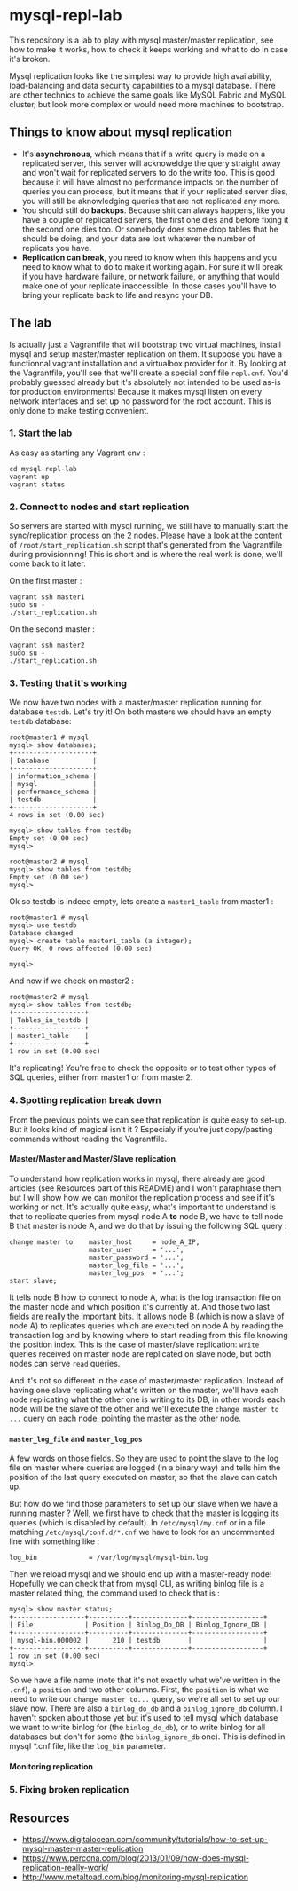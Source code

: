 # mysql-repl-lab
This repository is a lab to play with mysql master/master replication, see how to make it works, how to check it keeps working and what to do in case it's broken.

Mysql replication looks like the simplest way to provide high availability, load-balancing and data security capabilities to a mysql database.
There are other technics to achieve the same goals like MySQL Fabric and MySQL cluster, but look more complex or would need more machines to bootstrap.

## Things to know about mysql replication
- It's **asynchronous**, which means that if a write query is made on a replicated server, this server will acknoweldge the query straight away and won't wait for replicated servers to do the write too. This is good because it will have almost no performance impacts on the number of queries you can process, but it means that if your replicated server dies, you will still be aknowledging queries that are not replicated any more.
- You should still do **backups**. Because shit can always happens, like you have a couple of replicated servers, the first one dies and before fixing it the second one dies too. Or somebody does some drop tables that he should be doing, and your data are lost whatever the number of replicats you have.
- **Replication can break**, you need to know when this happens and you need to know what to do to make it working again. For sure it will break if you have hardware failure, or network failure, or anything that would make one of your replicate inaccessible. In those cases you'll have to bring your replicate back to life and resync your DB.

## The lab
Is actually just a Vagrantfile that will bootstrap two virtual machines, install mysql and setup master/master replication on them. It suppose you have a functionnal vagrant installation and a virtualbox provider for it.
By looking at the Vagrantfile, you'll see that we'll create a special conf file `repl.cnf`.
You'd probably guessed already but it's absolutely not intended to be used as-is for production environments!
Because it makes mysql listen on every network interfaces and set up no password for the root account. This is only done to make testing convenient.

### 1. Start the lab
As easy as starting any Vagrant env :
```
cd mysql-repl-lab
vagrant up
vagrant status
```

### 2. Connect to nodes and start replication
So servers are started with mysql running, we still have to manually start the sync/replication process on the 2 nodes. 
Please have a look at the content of `/root/start_replication.sh` script that's generated from the Vagrantfile during provisionning! This is short and is where the real work is done, we'll come back to it later.

On the first master :
```
vagrant ssh master1
sudo su -
./start_replication.sh
```

On the second master :
```
vagrant ssh master2
sudo su -
./start_replication.sh
```

### 3. Testing that it's working
We now have two nodes with a master/master replication running for database `testdb`.
Let's try it! On both masters we should have an empty `testdb` database:
```
root@master1 # mysql
mysql> show databases;                                             
+--------------------+                                             
| Database           |                                             
+--------------------+                                             
| information_schema |                                             
| mysql              |                                             
| performance_schema |                                             
| testdb             |                                             
+--------------------+                                             
4 rows in set (0.00 sec)                                           

mysql> show tables from testdb; 
Empty set (0.00 sec)
mysql> 

root@master2 # mysql
mysql> show tables from testdb; 
Empty set (0.00 sec)
mysql> 
```

Ok so testdb is indeed empty, lets create a `master1_table` from master1 :
```
root@master1 # mysql
mysql> use testdb 
Database changed
mysql> create table master1_table (a integer);
Query OK, 0 rows affected (0.00 sec)           

mysql>
```

And now if we check on master2 :
```
root@master2 # mysql
mysql> show tables from testdb;
+------------------+           
| Tables_in_testdb |           
+------------------+           
| master1_table    |           
+------------------+           
1 row in set (0.00 sec)
```

It's replicating! You're free to check the opposite or to test other types of SQL queries, either from master1 or from master2.

### 4. Spotting replication break down
From the previous points we can see that replication is quite easy to set-up.
But it looks kind of magical isn't it ? Especialy if you're just copy/pasting commands without reading the Vagrantfile.

#### Master/Master and Master/Slave replication
To understand how replication works in mysql, there already are good articles (see Resources part of this README) and I won't paraphrase them but I will show how we can monitor the replication process and see if it's working or not.
It's actually quite easy, what's important to understand is that to replicate queries from mysql node A **to** node B, we have to tell node B that master is node A, and we do that by issuing the following SQL query : 
```
change master to    master_host     = node_A_IP, 
                    master_user     = '...',
                    master_password = '...',
                    master_log_file = '...',
                    master_log_pos  = '...';
start slave;
```
It tells node B how to connect to node A, what is the log transaction file on the master node and which position it's currently at.
And those two last fields are really the important bits. It allows node B (which is now a slave of node A) to replicates queries which are executed on node A by reading the transaction log and by knowing where to start reading from this file knowing the position index.
This is the case of master/slave replication: `write` queries received on master node are replicated on slave node, but both nodes can serve `read` queries.

And it's not so different in the case of master/master replication. Instead of having one slave replicating what's written on the master, we'll have each node replicating what the other one is writing to its DB, in other words each node will be the slave of the other and we'll execute the ``change master to ...`` query on each node, pointing the master as the other node.

#### `master_log_file` and `master_log_pos`
A few words on those fields. So they are used to point the slave to the log file on master where queries are logged (in a binary way) and tells him the position of the last query executed on master, so that the slave can catch up.

But how do we find those parameters to set up our slave when we have a running master ? Well, we first have to check that the master is logging its queries (which is disabled by default). In `/etc/mysql/my.cnf` or in a file matching `/etc/mysql/conf.d/*.cnf` we have to look for an uncommented line with something like :
```
log_bin             = /var/log/mysql/mysql-bin.log
```

Then we reload mysql and we should end up with a master-ready node! Hopefully we can check that from mysql CLI, as writing binlog file is a master related thing, the command used to check that is :
```
mysql> show master status;                                        
+------------------+----------+--------------+------------------+ 
| File             | Position | Binlog_Do_DB | Binlog_Ignore_DB | 
+------------------+----------+--------------+------------------+ 
| mysql-bin.000002 |      210 | testdb       |                  | 
+------------------+----------+--------------+------------------+ 
1 row in set (0.00 sec)
mysql>                                                            
```
So we have a file name (note that it's not exactly what we've written in the `.cnf`), a `position` and two other columns.
First, the `position` is what we need to write our `change master to...` query, so we're all set to set up our slave now.
There are also a `binlog_do_db` and a `binlog_ignore_db` column. I haven't spoken about those yet but it's used to tell mysql which database we want to write binlog for (the `binlog_do_db`), or to write binlog for all databases but don't for some (the `binlog_ignore_db` one). This is defined in mysql *.cnf file, like the `log_bin` parameter.


#### Monitoring replication

### 5. Fixing broken replication

## Resources
- https://www.digitalocean.com/community/tutorials/how-to-set-up-mysql-master-master-replication
- https://www.percona.com/blog/2013/01/09/how-does-mysql-replication-really-work/
- http://www.metaltoad.com/blog/monitoring-mysql-replication
